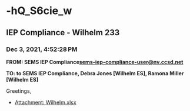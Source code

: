 # -hQ_S6cie_w
## IEP Compliance - Wilhelm 233
### Dec 3, 2021, 4:52:28 PM
**FROM: SEMS IEP Compliance<sems-iep-compliance-user@nv.ccsd.net>**

**TO: to SEMS IEP Compliance, Debra Jones [Wilhelm ES], Ramona Miller [Wilhelm ES]**


Greetings,  





* [Attachment: Wilhelm.xlsx](-hQ_S6cie_w-attachment-1.xlsx)
